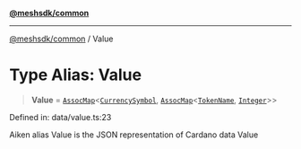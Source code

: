 [**@meshsdk/common**](../README.md)

***

[@meshsdk/common](../globals.md) / Value

# Type Alias: Value

> **Value** = [`AssocMap`](AssocMap.md)\<[`CurrencySymbol`](CurrencySymbol.md), [`AssocMap`](AssocMap.md)\<[`TokenName`](TokenName.md), [`Integer`](Integer.md)\>\>

Defined in: data/value.ts:23

Aiken alias
Value is the JSON representation of Cardano data Value
